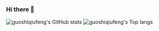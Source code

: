 ### Hi there 👋
![guoshiqiufeng's GitHub stats](https://github-readme-stats.vercel.app/api?username=guoshiqiufeng&show_icons=true&theme=jolly&line_height=24)
![guoshiqiufeng's Top langs](https://github-readme-stats.vercel.app/api/top-langs/?username=guoshiqiufeng&layout=compact&langs_count=8&theme=jolly)


<!--
**guoshiqiufeng/guoshiqiufeng** is a ✨ _special_ ✨ repository because its `README.md` (this file) appears on your GitHub profile.

Here are some ideas to get you started:

- 🔭 I’m currently working on ...
- 🌱 I’m currently learning ...
- 👯 I’m looking to collaborate on ...
- 🤔 I’m looking for help with ...
- 💬 Ask me about ...
- 📫 How to reach me: ...
- 😄 Pronouns: ...
- ⚡ Fun fact: ...
-->
